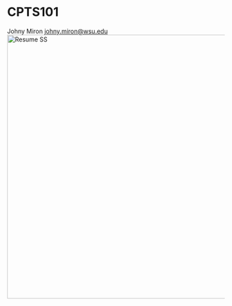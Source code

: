# CPTS101
Johny Miron 
johny.miron@wsu.edu
<img width="611" alt="Resume SS" src="https://github.com/JohnyMiron/CPTS/assets/146803598/0f635644-f20b-425c-891b-de495259a28a">

